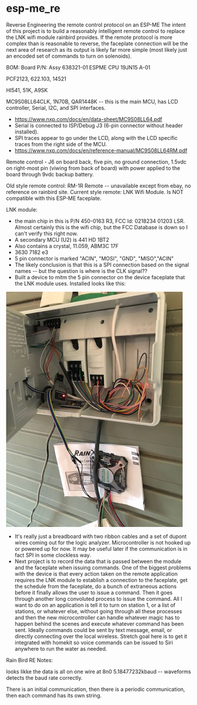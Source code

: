 # esp-me_re
Reverse Engineering the remote control protocol on an ESP-ME
The intent of this project is to build a reasonably intelligent remote control to replace the LNK wifi module rainbird provides.  If the remote protocol is more complex than is reasonable to reverse, the faceplate connection will be the next area of research as its output is likely far more simple (most likely just an encoded set of commands to turn on solenoids).  

BOM:
Board P/N: Assy 638321-01
ESPME CPU 19JN15 A-01

PCF2123, 622.103, 14521

HI541, 51K, A9SK

MC9S08LL64CLK, 1N70B, QAR1448K -- this is the main MCU, has LCD controller, Serial, I2C, and SPI interfaces.  
 - https://www.nxp.com/docs/en/data-sheet/MC9S08LL64.pdf
 - Serial is connected to ISP/Debug J3 (6-pin connector without header installed).
 - SPI traces appear to go under the LCD, along with the LCD specific traces from the right side of the MCU.  
 - https://www.nxp.com/docs/en/reference-manual/MC9S08LL64RM.pdf
 
Remote control - J6 on board back, five pin, no ground connection, 1.5vdc on right-most pin (viwing from back of board) with power applied to the board through 9vdc backup battery.  

Old style remote control: RM-1R Remote -- unavailable except from ebay, no reference on rainbird site.
Current style remote: LNK Wifi Module.  Is NOT compatible with this ESP-ME faceplate.  

LNK module:
 - the main chip in this is P/N 450-0163 R3, FCC Id: 0218234 01203 LSR.  Almost certainly this is the wifi chip, but the FCC Database is down so I can't verify this right now. 
 - A secondary MCU (U2) is 441 HD 1BT2
 - Also contains a crystal, 11.059, ABM3C 17F
 - 3630 7182 e3
 - 5 pin connector is marked "ACIN", "MOSI", "GND", "MISO","ACIN"
 - The likely conclusion is that this is a SPI connection based on the signal names -- but the question is where is the CLK signal??  
 - Built a device to mitm the 5 pin connector on the device faceplate that the LNK module uses.  Installed looks like this: 
 
!["MITM Device"](IMG_6301.jpeg "MITM Device")

- It's really just a breadboard with two ribbon cables and a set of dupont wires coming out for the logic analyzer.  Microcontroller is not hooked up or powered up for now.  It may be useful later if the communication is in fact SPI in some clockless way.  
- Next project is to record the data that is passed between the module and the faceplate when issuing commands.  One of the biggest problems with the device is that every action taken on the remote application requires the LNK module to establish a connection to the faceplate, get the schedule from the faceplate, do a bunch of extraneous actions before it finally allows the user to issue a command.  Then it goes through another long convoluted process to issue the command.  All I want to do on an application is tell it to turn on station 1, or a list of stations, or whatever else, without going through all these processes and then the new microcontroller can handle whatever magic has to happen behind the scenes and execute whatever command has been sent.  Ideally commands could be sent by text message, email, or directly connecting over the local wireless.  Stretch goal here is to get it integrated with homekit so voice commands can be issued to Siri anywhere to run the water as needed.  


Rain Bird RE Notes:

looks likke the data is all on one wire at 8n0 5.18477232kbaud -- waveforms detects the baud rate correctly.

There is an initial communication, then there is a periodic communication, then each command has its own string.

